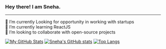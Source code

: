### Hey there! I am Sneha.
---------------
<!--
**SnehaYC/SnehaYC** is a ✨ _special_ ✨ repository because its `README.md` (this file) appears on your GitHub profile.

Here are some ideas to get you started:

- 🔭 I’m currently working on ...
- 🌱 I’m currently learning ...
- 👯 I’m looking to collaborate on ...
- 🤔 I’m looking for help with ...
- 💬 Ask me about ...
- 📫 How to reach me: ...
- 😄 Pronouns: ...
- ⚡ Fun fact: ...
-->

🔭 I’m currently Looking for opportunity in working with startups <br />
🌱 I’m currently learning ReactJS <br />
👯 I’m looking to collaborate with open-source projects <br />

[![My GitHub Stats](https://github-readme-stats.vercel.app/api/?username=SnehaYC&count_private=true&theme=tokyonight&showicons=true)]()
[![Sneha's GitHub stats](https://github-readme-stats.vercel.app/api?username=SnehaYC&count_private=true)](https://github.com/SnehaYC/github-readme-stats)
[![Top Langs](https://github-readme-stats.vercel.app/api/top-langs/?username=SnehaYC&layout=compact&count_private=true)](https://github.com/anuraghazra/github-readme-stats)


